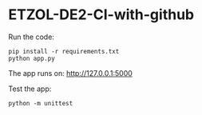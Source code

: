 # ETZOL-DE2-CI-with-github

Run the code:

```
pip install -r requirements.txt
python app.py
```

The app runs on: http://127.0.0.1:5000

Test the app:
```
python -m unittest
```
